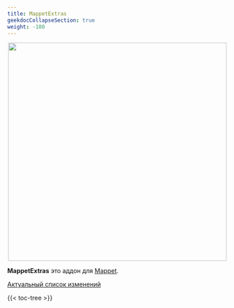 ```yaml
---
title: MappetExtras
geekdocCollapseSection: true
weight: -100
---
```


<p align="center">
  <img src="https://i.imgur.com/9N9B4kq.png" width="500"/>
</p>

**MappetExtras** это аддон для [Mappet](https://github.com/mchorse/mappet/).

[Актуальный список изменений](https://api.github.com/repos/TorayLife/MappetExtras/contents/master/CHANGELOG_RU.md)


{{< toc-tree >}}